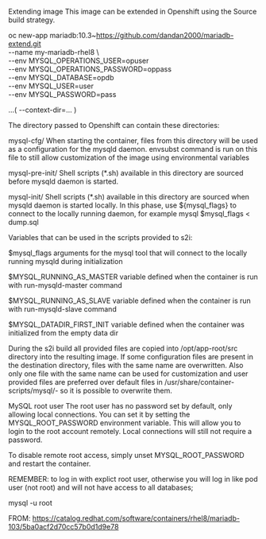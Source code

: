Extending image
This image can be extended in Openshift using the Source build strategy.

oc new-app mariadb:10.3~https://github.com/dandan2000/mariadb-extend.git \
    --name my-mariadb-rhel8 \  
    --env MYSQL_OPERATIONS_USER=opuser \
    --env MYSQL_OPERATIONS_PASSWORD=oppass \
    --env MYSQL_DATABASE=opdb \
    --env MYSQL_USER=user \
    --env MYSQL_PASSWORD=pass


...( --context-dir=... )

The directory passed to Openshift can contain these directories:

mysql-cfg/ When starting the container, files from this directory will be used as a configuration for the mysqld daemon. envsubst command is run on this file to still allow customization of the image using environmental variables

mysql-pre-init/ Shell scripts (*.sh) available in this directory are sourced before mysqld daemon is started.

mysql-init/ Shell scripts (*.sh) available in this directory are sourced when mysqld daemon is started locally. In this phase, use ${mysql_flags} to connect to the locally running daemon, for example mysql $mysql_flags < dump.sql

Variables that can be used in the scripts provided to s2i:

$mysql_flags arguments for the mysql tool that will connect to the locally running mysqld during initialization

$MYSQL_RUNNING_AS_MASTER variable defined when the container is run with run-mysqld-master command

$MYSQL_RUNNING_AS_SLAVE variable defined when the container is run with run-mysqld-slave command

$MYSQL_DATADIR_FIRST_INIT variable defined when the container was initialized from the empty data dir

During the s2i build all provided files are copied into /opt/app-root/src directory into the resulting image. If some configuration files are present in the destination directory, files with the same name are overwritten. Also only one file with the same name can be used for customization and user provided files are preferred over default files in /usr/share/container-scripts/mysql/- so it is possible to overwrite them.


MySQL root user
The root user has no password set by default, only allowing local connections. You can set it by setting the MYSQL_ROOT_PASSWORD environment variable. This will allow you to login to the root account remotely. Local connections will still not require a password.

To disable remote root access, simply unset MYSQL_ROOT_PASSWORD and restart the container.

REMEMBER: to log in with explict root user, otherwise you will log in like pod user (not root) and will not have access to all databases;

mysql -u root

FROM:
https://catalog.redhat.com/software/containers/rhel8/mariadb-103/5ba0acf2d70cc57b0d1d9e78
